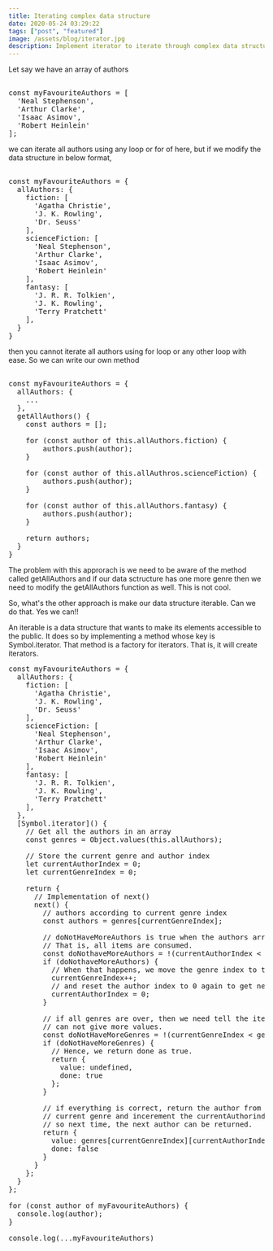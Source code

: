 ```yaml
---
title: Iterating complex data structure
date: 2020-05-24 03:29:22
tags: ["post", "featured"]
image: /assets/blog/iterator.jpg
description: Implement iterator to iterate through complex data structure.
---
```


Let say we have an array of authors
<pre>

const myFavouriteAuthors = [
  'Neal Stephenson',
  'Arthur Clarke',
  'Isaac Asimov', 
  'Robert Heinlein'
];
</pre>
we can iterate all authors using any loop or for of here, but if we modify the data structure in below format,
<pre>

const myFavouriteAuthors = {
  allAuthors: {
    fiction: [
      'Agatha Christie', 
      'J. K. Rowling',
      'Dr. Seuss'
    ],
    scienceFiction: [
      'Neal Stephenson',
      'Arthur Clarke',
      'Isaac Asimov', 
      'Robert Heinlein'
    ],
    fantasy: [
      'J. R. R. Tolkien',
      'J. K. Rowling',
      'Terry Pratchett'
    ],
  }
}
</pre>
then you cannot iterate all authors using for loop or any other loop with ease. So we can write our own method 
<pre>

const myFavouriteAuthors = {
  allAuthors: {
    ...
  },
  getAllAuthors() {
  	const authors = [];

  	for (const author of this.allAuthors.fiction) {
  		authors.push(author);
  	}

  	for (const author of this.allAuthros.scienceFiction) {
  		authors.push(author);
  	}

  	for (const author of this.allAuthors.fantasy) {
  		authors.push(author);
  	}

  	return authors;
  }
}
</pre>
The problem with this approrach is we need to be aware of the method called getAllAuthors and if our data sctructure has one more genre then we need to modify the getAllAuthors function as well. This is not cool.

So, what's the other approach is make our data structure iterable. Can we do that. Yes we can!!

An iterable is a data structure that wants to make its elements accessible to the public. It does so by implementing a method whose key is Symbol.iterator. That method is a factory for iterators. That is,  it will create iterators.

<pre>
const myFavouriteAuthors = {
  allAuthors: {
    fiction: [
      'Agatha Christie', 
      'J. K. Rowling',
      'Dr. Seuss'
    ],
    scienceFiction: [
      'Neal Stephenson',
      'Arthur Clarke',
      'Isaac Asimov', 
      'Robert Heinlein'
    ],
    fantasy: [
      'J. R. R. Tolkien',
      'J. K. Rowling',
      'Terry Pratchett'
    ],
  },
  [Symbol.iterator]() {
    // Get all the authors in an array
    const genres = Object.values(this.allAuthors);
    
    // Store the current genre and author index
    let currentAuthorIndex = 0;
    let currentGenreIndex = 0;
    
    return {
      // Implementation of next()
      next() {
        // authors according to current genre index
        const authors = genres[currentGenreIndex];
        
        // doNotHaveMoreAuthors is true when the authors array is exhausted.
        // That is, all items are consumed.
        const doNothaveMoreAuthors = !(currentAuthorIndex < authors.length);
        if (doNothaveMoreAuthors) {
          // When that happens, we move the genre index to the next genre
          currentGenreIndex++;
          // and reset the author index to 0 again to get new set of authors
          currentAuthorIndex = 0;
        }
        
        // if all genres are over, then we need tell the iterator that we 
        // can not give more values.
        const doNotHaveMoreGenres = !(currentGenreIndex < genres.length);
        if (doNotHaveMoreGenres) {
          // Hence, we return done as true.
          return {
            value: undefined,
            done: true
          };
        }
        
        // if everything is correct, return the author from the 
        // current genre and incerement the currentAuthorindex
        // so next time, the next author can be returned.
        return {
          value: genres[currentGenreIndex][currentAuthorIndex++],
          done: false
        }
      }
    };
  }
};

for (const author of myFavouriteAuthors) {
  console.log(author);
}

console.log(...myFavouriteAuthors)
</pre>